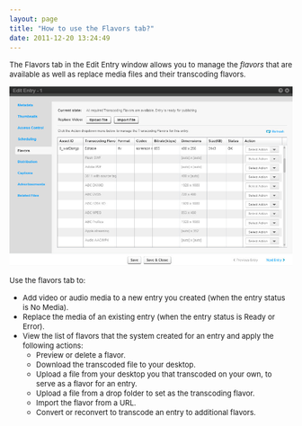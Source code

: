 ```yaml
---
layout: page
title: "How to use the Flavors tab?"
date: 2011-12-20 13:24:49
---
```


<span style="font-size: small;">The Flavors tab in the Edit Entry window allows you to manage the <em>flavors</em> that are available as well as replace media files and their transcoding flavors.</span>

<img src="../../assets/1058.img">

<span style="font-size: small;">Use the flavors tab to:</span>

*   <span style="font-size: small;">Add video or audio media to a new entry you created (when the entry status is No Media).</span>
*   <span style="font-size: small;">Replace the media of an existing entry (when the entry status is Ready or Error).</span>
*   <span style="font-size: small;">View the list of flavors that the system created for an entry and apply the following actions:</span>
    *   <span style="font-size: small;">Preview or delete a flavor.</span>
    *   <span style="font-size: small;">Download the transcoded file to your desktop.</span>
    *   <span style="font-size: small;">Upload a file from your desktop you that transcoded on your own, to serve as a flavor for an entry.</span>
    *   <span style="font-size: small;">Upload a file from a drop folder to set as the transcoding flavor.</span>
    *   <span style="font-size: small;">Import the flavor from a URL.</span>
    *   <span style="font-size: small;">Convert or reconvert to transcode an entry to additional flavors.</span>